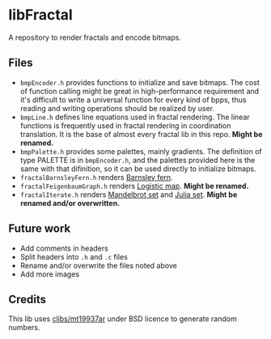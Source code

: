 # libFractal
A repository to render fractals and encode bitmaps.

## Files
- `bmpEncoder.h` provides functions to initialize and save bitmaps. The cost of function calling might be great in high-performance requirement and it's difficult to write a universal function for every kind of bpps, thus reading and writing operations should be realized by user.
- `bmpLine.h` defines line equations used in fractal rendering. The linear functions is frequently used in fractal rendering in coordination translation. It is the base of almost every fractal lib in this repo. **Might be renamed.**
- `bmpPalette.h` provides some palettes, mainly gradients. The definition of type PALETTE is in `bmpEncoder.h`, and the palettes provided here is the same with that difinition, so it can be used directly to initialize bitmaps.
- `fractalBarnsleyFern.h` renders [Barnsley fern](http://en.wikipedia.org/wiki/Barnsley_fern).
- `fractalFeigenbaumGraph.h` renders [Logistic map](http://en.wikipedia.org/wiki/Logistic_map). **Might be renamed.**
- `fractalIterate.h` renders [Mandelbrot set](http://en.wikipedia.org/wiki/Mandelbrot_set) and [Julia set](http://en.wikipedia.org/wiki/Julia_set). **Might be renamed and/or overwritten.**

## Future work
- Add comments in headers
- Split headers into `.h` and `.c` files
- Rename and/or overwrite the files noted above
- Add more images

## Credits
This lib uses [clibs/mt19937ar](https://github.com/clibs/mt19937ar) under BSD licence to generate random numbers.
